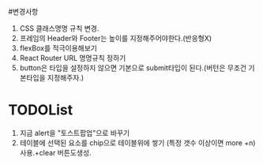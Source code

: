 #변경사항
1. CSS 클래스명명 규칙 변경.
2. 프레임의 Header와 Footer는 높이를 지정해주어야한다.(반응형X)
3. flexBox를 적극이용해보기
4. React Router URL 명명규칙 정하기
5. button은 타입을 설정하지 않으면 기본으로 submit타입이 된다.(버턴은 무조건 기본타입을 지정해주자.)


# TODOList
1. 지금 alert을 "토스트팝업"으로 바꾸기
2. 테이블에 선택된 요소를 chip으로 테이블위에 쌓기 (특정 갯수 이상이면 more +n)사용.+clear 버튼도생성.
